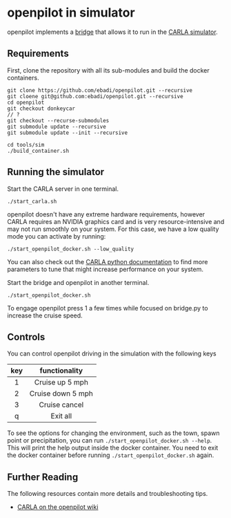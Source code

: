 openpilot in simulator
=====================

openpilot implements a [bridge](bridge.py) that allows it to run in the [CARLA simulator](https://carla.org/). 

## Requirements

First, clone the repository with all its sub-modules and build the docker containers.
```
git clone https://github.com/ebadi/openpilot.git --recursive
git cloene git@github.com:ebadi/openpilot.git --recursive
cd openpilot
git checkout donkeycar
// ? 
git checkout --recurse-submodules
git submodule update --recursive
git submodule update --init --recursive

cd tools/sim
./build_container.sh
```

## Running the simulator

Start the CARLA server in one terminal.
```
./start_carla.sh
```

openpilot doesn't have any extreme hardware requirements, however CARLA requires an NVIDIA graphics card and is very resource-intensive and may not run smoothly on your system. For this case, we have a low quality mode you can activate by running:
```
./start_openpilot_docker.sh --low_quality
```

You can also check out the [CARLA python documentation](https://carla.readthedocs.io/en/latest/python_api/) to find more parameters to tune that might increase performance on your system.


Start the bridge and openpilot in another terminal.
```
./start_openpilot_docker.sh
```

To engage openpilot press 1 a few times while focused on bridge.py to increase the cruise speed.

## Controls

You can control openpilot driving in the simulation with the following keys

|  key  |   functionality   |
| :---: | :---------------: |
|   1   |  Cruise up 5 mph  |
|   2   | Cruise down 5 mph |
|   3   |   Cruise cancel   |
|   q   |     Exit all      |

To see the options for changing the environment, such as the town, spawn point or precipitation, you can run `./start_openpilot_docker.sh --help`.
This will print the help output inside the docker container. You need to exit the docker container before running `./start_openpilot_docker.sh` again.

## Further Reading

The following resources contain more details and troubleshooting tips.
* [CARLA on the openpilot wiki](https://github.com/commaai/openpilot/wiki/CARLA)
